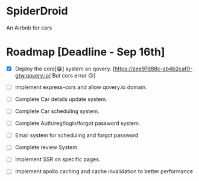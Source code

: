 # SpiderDroid
An Airbnb for cars

# Roadmap [Deadline - Sep 16th]
- [x] Deploy the core[:grin:] system on qovery. [https://zee97d88c-zb4b2caf0-gtw.qovery.io/     But cors error :cry:]
- [ ] Implement express-cors and allow qovery.io domain.
- [ ] Complete Car details update system.
- [ ] Complete Car scheduling system.
- [ ] Complete Auth/reg/login/forgot password system.
- [ ] Email system for scheduling and forgot password
- [ ] Complete review System.
- [ ] Implement SSR on specific pages.
- [ ] Implement apollo caching and cache invalidation to better performance

